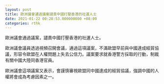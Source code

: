 ```yaml
---
layout: post
title: 歐洲議會通過議案譴責中國打壓香港的社運人士
date: 2021-01-22 00:28:53.000000000 +08:00
categories: rthk
---
```


歐洲議會通過議案，譴責中國打壓香港的社運人士。

歐洲議會議員透過視頻召開會議，通過這項議案，不滿歐盟早前與中國達成經貿協議，形容令歐盟在人權問題上失去公信力。議案要求就香港警方採取的行動，制裁有關中國大陸同香港官員。

歐洲議會這項議案又表示，會謹慎審視歐盟同中國達成的經貿協議，強調中國的人權將會成為考慮因素之一。
